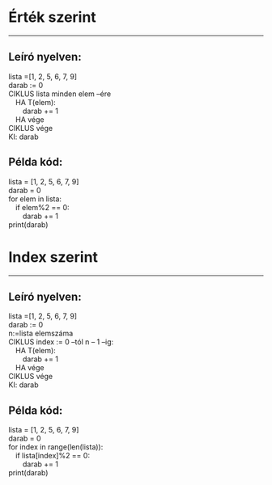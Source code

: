# Érték szerint
<hr>

## Leíró nyelven:
lista =[1, 2, 5, 6, 7, 9]<br>
darab := 0<br>
CIKLUS lista minden elem –ére<br>
&emsp;HA T(elem):<br>
&emsp;&emsp;darab += 1<br>
&emsp;HA vége<br>
CIKLUS vége<br>
KI: darab<br>

## Példa kód:
lista = [1, 2, 5, 6, 7, 9]<br>
darab = 0<br>
for elem in lista:<br>
&emsp;if elem%2 == 0:<br>
&emsp;&emsp;darab += 1<br>
print(darab)<br>

# Index szerint
<hr>

## Leíró nyelven:
lista =[1, 2, 5, 6, 7, 9]<br>
darab := 0<br>
n:=lista elemszáma<br>
CIKLUS index := 0 –tól n – 1 –ig:<br>
&emsp;HA T(elem):<br>
&emsp;&emsp;darab += 1<br>
&emsp;HA vége<br>
CIKLUS vége<br>
KI: darab<br>

## Példa kód:
lista = [1, 2, 5, 6, 7, 9]<br>
darab = 0<br>
for index in range(len(lista)):<br>
&emsp;if lista[index]%2 == 0:<br>
&emsp;&emsp;darab += 1<br>
print(darab)